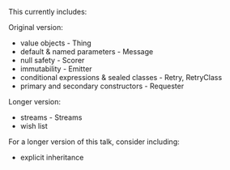 This currently includes:

Original version:

* value objects - Thing
* default & named parameters - Message
* null safety - Scorer
* immutability - Emitter
* conditional expressions & sealed classes - Retry, RetryClass
* primary and secondary constructors - Requester

Longer version:

* streams - Streams
* wish list

For a longer version of this talk, consider including:

* explicit inheritance
